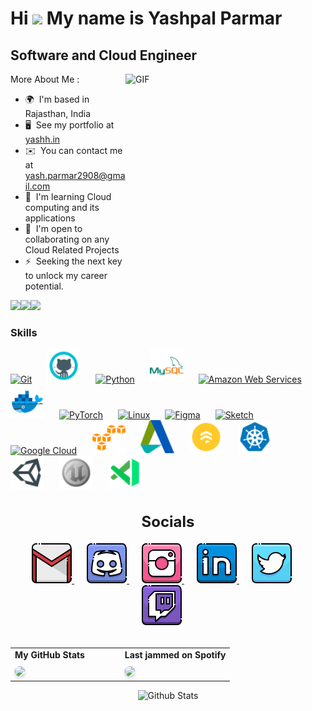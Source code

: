 Hi <img src="https://github.com/TheDudeThatCode/TheDudeThatCode/blob/master/Assets/Hi.gif" width="40px"> My name is Yashpal Parmar
======================================================================================================================================



Software and Cloud Engineer
---------------------------

<img align="right" alt="GIF" src="https://github.com/Zatch07/Zatch07/blob/main/Comm.gif" width="320" height="320" />


More About Me :
* 🌍  I'm based in Rajasthan, India
* 🖥️  See my portfolio at [yashh.in](http://yashh.in)
* ✉️  You can contact me at [yash.parmar2908@gmail.com](mailto:yash.parmar2908@gmail.com)
* 🧠  I'm learning Cloud computing and its applications
* 🤝  I'm open to collaborating on any Cloud Related Projects
* ⚡  Seeking the next key to unlock my career potential.

<a href="https://www.github.com/Zatch07" target="_blank" rel="noreferrer"><img
src="https://img.shields.io/github/followers/Zatch07?logo=github&style=for-the-badge&color=facc15&labelColor=000000" /></a><a href="https://www.x.com/Z_Yashh" target="_blank" rel="noreferrer"><img
src="https://img.shields.io/twitter/follow/Z_Yashh?logo=twitter&style=for-the-badge&color=facc15&labelColor=000000"
/></a><a href="https://www.twitch.tv/y_zatch" target="_blank" rel="noreferrer"><img
src="https://img.shields.io/twitch/status/y_zatch?logo=twitchsx&style=for-the-badge&color=facc15&labelColor=000000&label=TWITCH+STATUS" /></a>

### Skills


<p align="left">
<a href="https://git-scm.com/" target="_blank" rel="noreferrer" style="margin-right: 20px; margin-bottom: 20px;"><img src="https://raw.githubusercontent.com/danielcranney/readme-generator/main/public/icons/skills/git-colored.svg" width="54" height="54" alt="Git" /></a>
<a href="https://code.github.com/" target="_blank" rel="noreferrer" style="margin-right: 20px; margin-bottom: 20px;"><img src="https://github.com/Zatch07/Zatch07/blob/main/Icons/github.png?raw=true" width="54" height="54" alt="GitHub" /></a>
<a href="https://www.python.org/" target="_blank" rel="noreferrer" style="margin-right: 20px; margin-bottom: 20px;"><img src="https://raw.githubusercontent.com/danielcranney/readme-generator/main/public/icons/skills/python-colored.svg" width="54" height="54" alt="Python" /></a>
<a href="https://www.mysql.com/" target="_blank" rel="noreferrer" style="margin-right: 20px; margin-bottom: 20px;"><img src="https://github.com/Zatch07/Zatch07/blob/main/Icons/mysql.png" width="54" height="54" alt="MySQL" /></a>
<a href="https://aws.amazon.com" target="_blank" rel="noreferrer" style="margin-right: 20px; margin-bottom: 20px;"><img src="https://raw.githubusercontent.com/danielcranney/readme-generator/main/public/icons/skills/aws-colored.svg" width="54" height="54" alt="Amazon Web Services" /></a>
<a href="https://www.docker.com/" target="_blank" rel="noreferrer" style="margin-right: 20px; margin-bottom: 20px;"><img src="https://github.com/Zatch07/Zatch07/blob/main/Icons/docker.png" width="54" height="54" alt="Docker" /></a>
<a href="https://pytorch.org/" target="_blank" rel="noreferrer" style="margin-right: 20px; margin-bottom: 20px;"><img src="https://raw.githubusercontent.com/danielcranney/readme-generator/main/public/icons/skills/pytorch-colored.svg" width="54" height="54" alt="PyTorch" /></a>
<a href="https://www.linux.org" target="_blank" rel="noreferrer" style="margin-right: 20px; margin-bottom: 20px;"><img src="https://raw.githubusercontent.com/danielcranney/readme-generator/main/public/icons/skills/linux-colored.svg" width="54" height="54" alt="Linux" /></a>
<a href="https://www.figma.com/" target="_blank" rel="noreferrer" style="margin-right: 20px; margin-bottom: 20px;"><img src="https://raw.githubusercontent.com/danielcranney/readme-generator/main/public/icons/skills/figma-colored.svg" width="54" height="54" alt="Figma" /></a>
<a href="https://www.sketch.com/" target="_blank" rel="noreferrer" style="margin-right: 20px; margin-bottom: 20px;"><img src="https://raw.githubusercontent.com/danielcranney/readme-generator/main/public/icons/skills/sketch-colored.svg" width="54" height="54" alt="Sketch" /></a>
<a href="https://cloud.google.com/" target="_blank" rel="noreferrer" style="margin-right: 20px; margin-bottom: 20px;"><img src="https://raw.githubusercontent.com/danielcranney/readme-generator/main/public/icons/skills/googlecloud-colored.svg" width="54" height="54" alt="Google Cloud" /></a>
<a href="https://aws.amazon.com/s3/" target="_blank" rel="noreferrer" style="margin-right: 20px; margin-bottom: 20px;"><img src="https://github.com/Zatch07/Zatch07/blob/main/Icons/amazons3.png?raw=true" width="54" height="54" alt="Amazon S3" /></a>
<a href="https://www.autodesk.com/products/maya/overview" target="_blank" rel="noreferrer" style="margin-right: 20px; margin-bottom: 20px;"><img src="https://github.com/Zatch07/Zatch07/blob/main/Icons/autodesk.png?raw=true" width="54" height="54" alt="Autodesk Maya" /></a>
<a href="https://firebase.google.com/products/firestore" target="_blank" rel="noreferrer" style="margin-right: 20px; margin-bottom: 20px;"><img src="https://github.com/Zatch07/Zatch07/blob/main/Icons/firestore.png?raw=true" width="54" height="54" alt="Google Firestore" /></a>
<a href="https://kubernetes.io/" target="_blank" rel="noreferrer" style="margin-right: 20px; margin-bottom: 20px;"><img src="https://github.com/Zatch07/Zatch07/blob/main/Icons/kubernetes.png?raw=true" width="54" height="54" alt="Kubernetes" /></a>
<a href="https://unity.com/" target="_blank" rel="noreferrer" style="margin-right: 20px; margin-bottom: 20px;"><img src="https://github.com/Zatch07/Zatch07/blob/main/Icons/unity.png?raw=true" width="54" height="54" alt="Unity Engine" /></a>
<a href="https://www.unrealengine.com/en-US/" target="_blank" rel="noreferrer" style="margin-right: 20px; margin-bottom: 20px;"><img src="https://github.com/Zatch07/Zatch07/blob/main/Icons/unrealengine.png?raw=true" width="54" height="54" alt="Unreal Engine" /></a>
<a href="https://code.visualstudio.com/" target="_blank" rel="noreferrer" style="margin-right: 20px; margin-bottom: 20px;"><img src="https://github.com/Zatch07/Zatch07/blob/main/Icons/visualstudiocode.png?raw=true" width="54" height="54" alt="Visual Studio Code" /></a>
</p>


<h2 align="center" style="font-size: 24px;">Socials</h2>

<p align="center">
  <a href="mailto:yash.parmar2908@gmail.com" target="_blank" rel="noreferrer" style="margin-right: 20px; margin-bottom: 20px;">
    <img src="https://github.com/Zatch07/Zatch07/blob/main/Icons/gmail.png?raw=true" width="64" height="64" alt="Gmail" />
  </a>
  <a href="https://discord.com/users/z.yashh" target="_blank" rel="noreferrer" style="margin-right: 20px; margin-bottom: 20px;">
    <img src="https://github.com/Zatch07/Zatch07/blob/main/Icons/discord.png?raw=true" width="64" height="64" alt="Discord" />
  </a>
  <a href="http://www.instagram.com/z.yashh" target="_blank" rel="noreferrer" style="margin-right: 20px; margin-bottom: 20px;">
    <img src="https://github.com/Zatch07/Zatch07/blob/main/Icons/instagram.png?raw=true" width="64" height="64" alt="Instagram" />
  </a>
  <a href="https://www.linkedin.com/in/yashpal-parmar/" target="_blank" rel="noreferrer" style="margin-right: 20px; margin-bottom: 20px;">
    <img src="https://github.com/Zatch07/Zatch07/blob/main/Icons/linkedin.png?raw=true" width="64" height="64" alt="LinkedIn" />
  </a>
  <a href="https://www.x.com/Z_Yashh" target="_blank" rel="noreferrer" style="margin-right: 20px; margin-bottom: 20px;">
    <img src="https://github.com/Zatch07/Zatch07/blob/main/Icons/twitter.png?raw=true" width="64" height="64" alt="Twitter" />
  </a>
  <a href="https://www.twitch.tv/y_zatch" target="_blank" rel="noreferrer" style="margin-right: 20px; margin-bottom: 20px;">
    <img src="https://github.com/Zatch07/Zatch07/blob/main/Icons/twitch.png?raw=true" width="64" height="64" alt="Twitch" />
  </a>
</p>


<h2 align="center" style="font-size: 24px;"></h2>

<table width="100%" border="0" cellspacing="0" cellpadding="0" style="border-collapse: collapse;">
  <tr>
    <td valign="top" width="50%" style="padding-right: 20px;">
      <b style="display: block; margin-bottom: 10px;">My GitHub Stats</b>
      <a href="http://www.github.com/Zatch07">
        <img src="https://github-readme-streak-stats.herokuapp.com/?user=Zatch07&stroke=ffffff&background=000000&ring=ef4444&fire=ef4444&currStreakNum=ffffff&currStreakLabel=ef4444&sideNums=ffffff&sideLabels=ffffff&dates=ffffff&hide_border=true" style="width: 100%; height: auto; border-radius: 8px; box-shadow: 0 2px 5px rgba(0,0,0,0.2);" />
      </a>
    </td>
    <td valign="top" width="50%">
      <b style="display: block; margin-bottom: 10px;">Last jammed on Spotify</b>
      <a href="https://spotify-github-profile.vercel.app/api/view?uid=jukd9bommqnp5iw0r2rm6ndh0&redirect=true">
        <img src="https://spotify-github-profile.vercel.app/api/view?uid=jukd9bommqnp5iw0r2rm6ndh0&cover_image=false&theme=default&show_offline=false&background_color=000000&interchange=true&bar_color=ffffff&bar_color_cover=true" style="width: 100%; height: auto; border-radius: 8px; box-shadow: 0 2px 5px rgba(0,0,0,0.2);" />
      </a>
    </td>
  </tr>
</table>


<p align="center">
        <img src="https://raw.githubusercontent.com/mayhemantt/mayhemantt/Update/svg/Bottom.svg" alt="Github Stats" />
</p>
